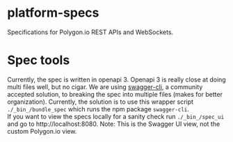 # platform-specs
Specifications for Polygon.io REST APIs and WebSockets.

# Spec tools

Currently, the spec is written in openapi 3. Openapi 3 is really close at doing multi files well, but no cigar.
We are using [swagger-cli](https://github.com/APIDevTools/swagger-cli), a community accepted solution, to breaking the spec
into multiple files (makes for better organization). Currently, the solution is to use this wrapper script `./_bin_/bundle_spec`
which runs the npm package `swagger-cli`.  
If you want to view the specs locally for a sanity check run `./_bin_/spec_ui`
and go to http://localhost:8080. Note: This is the Swagger UI view, not the custom Polygon.io view.
